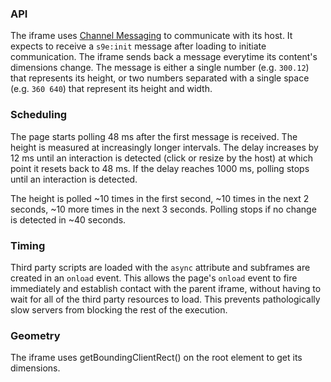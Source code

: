### API

The iframe uses [Channel Messaging](https://developer.mozilla.org/en-US/docs/Web/API/Channel_Messaging_API) to communicate with its host. It expects to receive a `s9e:init` message after loading to initiate communication. The iframe sends back a message everytime its content's dimensions change. The message is either a single number (e.g. `300.12`) that represents its height, or two numbers separated with a single space (e.g. `360 640`) that represent its height and width.


### Scheduling

The page starts polling 48 ms after the first message is received. The height is measured at increasingly longer intervals. The delay increases by 12 ms until an interaction is detected (click or resize by the host) at which point it resets back to 48 ms. If the delay reaches 1000 ms, polling stops until an interaction is detected.

The height is polled ~10 times in the first second, ~10 times in the next 2 seconds, ~10 more times in the next 3 seconds. Polling stops if no change is detected in ~40 seconds.


### Timing

Third party scripts are loaded with the `async` attribute and subframes are created in an `onload` event. This allows the page's `onload` event to fire immediately and establish contact with the parent iframe, without having to wait for all of the third party resources to load. This prevents pathologically slow servers from blocking the rest of the execution.


### Geometry

The iframe uses getBoundingClientRect() on the root element to get its dimensions.